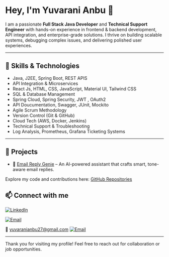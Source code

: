 # Hey, I'm Yuvarani Anbu 👋
I am a passionate **Full Stack Java Developer** and **Technical Support Engineer** with hands-on experience in frontend & backend development, API integration, and enterprise-grade solutions. I thrive on building scalable systems, debugging complex issues, and delivering polished user experiences.

----

## 💼 Skills & Technologies
- Java, J2EE, Spring Boot, REST APIS
- API Integration & Microservices
- React Js, HTML, CSS, JavaScript, Material UI, Tailwind CSS
- SQL & Database Management
- Spring Cloud, Spring Security, JWT , OAuth2
- API Doucumentation, Swagger, JUnit, Mockito
- Agile Scrum Methodology  
- Version Control (Git & GitHub)
- Cloud Tech (AWS, Docker, Jenkins)
- Technical Support & Troubleshooting
- Log Analysis, Prometheus, Grafana Ticketing Systems

---

## 🚀 Projects

- 🤖 [Email Reply Genie](https://github.com/yuvaranianbu27/email-reply-genie) – An AI-powered assistant that crafts smart, tone-aware email replies.

Explore my code and contributions here: [GitHub Repositories](https://github.com/yuvaranianbu27)





## 📫 Connect with me

[![LinkedIn](https://img.shields.io/badge/LINKEDIN-blue?style=for-the-badge&logo=linkedin)](https://www.linkedin.com/in/yuvaranianbu)


[![Email](https://img.shields.io/badge/GMAIL-yuvaranianbu27@gmail.com-red?style=for-the-badge&logo=gmail)](mailto:yuvaranianbu27@gmail.com)


📧 [yuvaranianbu27@gmail.com](mailto:yuvaranianbu27@gmail.com)
[![Email](https://img.shields.io/badge/Email-Me-red?style=for-the-badge&logo=gmail)](mailto:yuvaranianbu27@gmail.com)




---

Thank you for visiting my profile! Feel free to reach out for collaboration or job opportunities.
